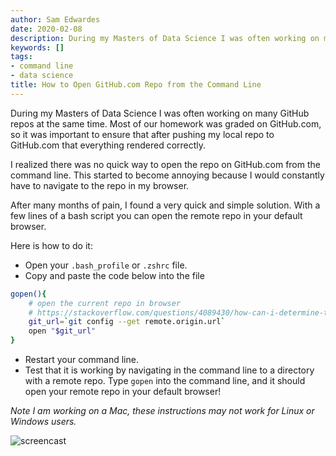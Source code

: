 ```yaml
---
author: Sam Edwardes
date: 2020-02-08
description: During my Masters of Data Science I was often working on many GitHub repos at the same time. Most of our homework was graded on GitHub.com, so it was important to ensure that after pushing my local repo to GitHub.com that everything rendered correctly.
keywords: []
tags:
- command line
- data science
title: How to Open GitHub.com Repo from the Command Line
---
```


During my Masters of Data Science I was often working on many GitHub repos at the same time. Most of our homework was graded on GitHub.com, so it was important to ensure that after pushing my local repo to GitHub.com that everything rendered correctly.

<!--truncate-->

I realized there was no quick way to open the repo on GitHub.com from the command line. This started to become annoying because I would constantly have to navigate to the repo in my browser.

After many months of pain, I found a very quick and simple solution. With a few lines of a bash script you can open the remote repo in your default browser.

Here is how to do it:

- Open your `.bash_profile` or `.zshrc` file.
- Copy and paste the code below into the file

```bash {linenos=table}
gopen(){
    # open the current repo in browser
    # https://stackoverflow.com/questions/4089430/how-can-i-determine-the-url-that-a-local-git-repository-was-originally-cloned-fr
    git_url=`git config --get remote.origin.url`
    open "$git_url"
}
```

- Restart your command line.
- Test that it is working by navigating in the command line to a directory with a remote repo. Type `gopen` into the command line, and it should open your remote repo in your default browser!

*Note I am working on a Mac, these instructions may not work for Linux or Windows users.*

![screencast](https://i.imgur.com/rMNNld4.gif)
